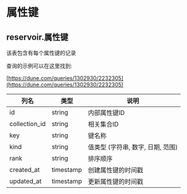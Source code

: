 # 属性键

## **reservoir.属性键**

该表包含有每个属性键的记录

查询的示例可以在这里找到:

[https://dune.com/queries/1302930/2232305](https://dune.com/queries/1302930/2232305)

| **列名** | **类型**  | **说明**                          |
|-----------------|-----------|------------------------------------------|
| id              | string    | 内部属性键ID                |
| collection\_id  | string    | 相关集合ID                 |
| key             | string    | 键名称                |
| kind            | string    | 值类型 (字符串, 数字, 日期, 范围) |
| rank            | string    | 排序顺序                               |
| created\_at     | timestamp | 创建属性键的时间戳  |
| updated\_at     | timestamp | 更新属性键的时间戳  |
